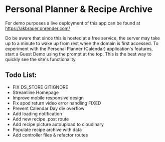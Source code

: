 # Personal Planner & Recipe Archive
For demo purposes a live deployment of this app can be found at https://akbrauer.onrender.com/

Do be aware that since this is hosted at a free service, the server may take up to a minute to wake up from rest when the domain is first accessed. To experiment with the Personal Planner (Calendar) application's features, start a Guest Demo using the prompt at the top. This is the best way to quickly see the site's functionality.

## Todo List:
<ul>
  <li>FIX DS_STORE GITIGNORE</li>
  <li>Streamline Homepage</li>
  <li>Improve mobile responsive design</li>
  <li>Fix apod return video error handling FIXED</li>
  <li>Prevent Calendar Day div overflow</li>
  <li>Add loading notification</li>
  <li>Add new recipe .post route</li>
  <li>Add recipe picture autoupload to cloudinary</li>
  <li>Populate recipe archive with data</li>
  <li>Add controller files & refactor routes</li>
</ul>

